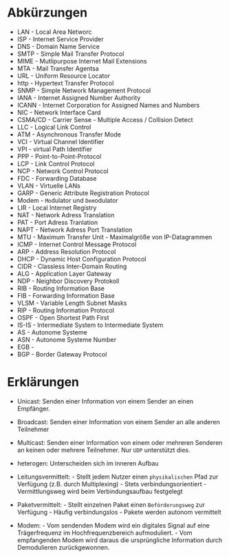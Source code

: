 # Abkürzungen

- LAN       - Local Area Networc
- ISP       - Internet Service Provider
- DNS       - Domain Name Service
- SMTP      - Simple Mail Transfer Protocol
- MIME      - Mutlipurpose Internet Mail Extensions 
- MTA       - Mail Transfer Agentsa
- URL       - Uniform Resource Locator
- http      - Hypertext Transfer Protocol
- SNMP      - Simple Network Management Protocol 
- IANA      - Internet Assigned Number Authority
- ICANN     - Internet Corporation for Assigned Names and Numbers 
- NIC       - Network Interface Card
- CSMA/CD   - Carrier Sense - Multiple Access / Collision Detect
- LLC       - Logical Link Control
- ATM       - Asynchronous Transfer Mode
- VCI       - Virtual Channel Identifier
- VPI       - virtual Path Identifier
- PPP       - Point-to-Point-Protocol
- LCP       - Link Control Protocol
- NCP       - Network Control Protocol
- FDC       - Forwarding Database
- VLAN      - Virtuelle LANs
- GARP      - Generic Attribute Registration Protocol
- Modem     - `Mo`dulator und `Dem`odulator
- LIR       - Local Internet Registry
- NAT       - Network Adress Translation
- PAT       - Port Adress Tranlation
- NAPT      - Network Adress Port Translation
- MTU       - Maximum Transfer Unit                                     - Maximalgröße von IP-Datagrammen
- ICMP      - Internet Control Message Protocol
- ARP       - Address Resolution Protocol
- DHCP      - Dynamic Host Configuration Protocol
- CIDR      - Classless Inter-Domain Routing
- ALG       - Application Layer Gateway
- NDP       - Neighbor Discovery Protokoll
- RIB       - Routing Information Base
- FIB       - Forwarding Information Base
- VLSM      - Variable Length Subnet Masks
- RIP       - Routing Information Protocol
- OSPF      - Open Shortest Path First
- IS-IS     - Intermediate System to Intermediate System
- AS        - Autonome Systeme
- ASN       - Autonome Systeme Number
- EGB       - 
- BGP       - Border Gateway Protocol

# Erklärungen

- Unicast: Senden einer Information von einem Sender an einen Empfänger. 
- Broadcast: Senden einer Information von einem Sender an alle anderen Teilnehmer
- Multicast: Senden einer Information von einem oder mehreren Senderen an keinen oder mehrere Teilnehmer. Nur `UDP` unterstützt dies. 

- heterogen: Unterscheiden sich im inneren Aufbau
- Leitungsvermittelt: 
        - Stellt jedem Nutzer einen `physikalischen` Pfad zur Verfügung (z.B. durch Multiplexing)
        - Stets verbindungsorientiert
        - Vermittlungsweg wird beim Verbindungsaufbau festgelegt
- Paketvermittelt:
        - Stellt einzelnen Paket einen `Beförderungsweg` zur Verfügung
        - Häufig verbindungslos
        - Pakete werden autonom vermittelt
- Modem:
        - Vom sendenden Modem wird ein digitales Signal auf eine Trägerfrequenz im Hochfrequenzbereich aufmoduliert.
        - Vom empfangenden Modem wird daraus die ursprüngliche Information durch Demodulieren zurückgewonnen.